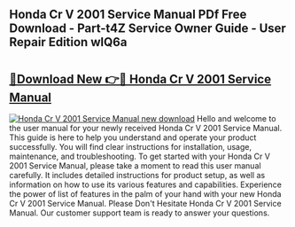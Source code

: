 ## Honda Cr V 2001 Service Manual PDf Free Download - Part-t4Z Service Owner Guide - User Repair Edition wlQ6a

# <h2><a href="http://bc11418.oget.top/?id=Honda+Cr+V+2001+Service+Manual">🔗Download New 👉🔴 Honda Cr V 2001 Service Manual</a></h2>

[![Honda Cr V 2001 Service Manual new download](https://i.imgur.com/5g1atiW.png)](http://bc11418.oget.top/?id=Honda+Cr+V+2001+Service+Manual)
Hello and welcome to the user manual for your newly received Honda Cr V 2001 Service Manual. This guide is here to help you understand and operate your product successfully. You will find clear instructions for installation, usage, maintenance, and troubleshooting. To get started with your Honda Cr V 2001 Service Manual, please take a moment to read this user manual carefully. It includes detailed instructions for product setup, as well as information on how to use its various features and capabilities. Experience the power of list of features in the palm of your hand with your new Honda Cr V 2001 Service Manual. Please Don't Hesitate Honda Cr V 2001 Service Manual. Our customer support team is ready to answer your questions.
